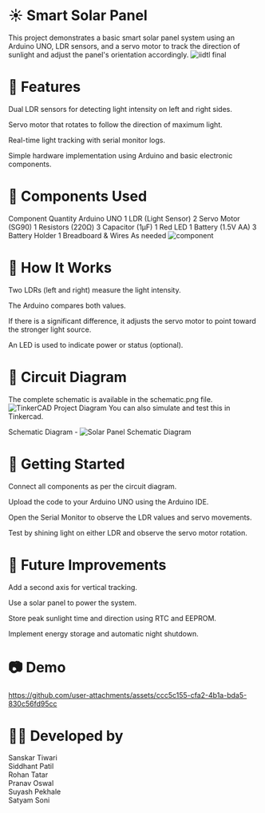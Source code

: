 # ☀️ Smart Solar Panel
This project demonstrates a basic smart solar panel system using an Arduino UNO, LDR sensors, and a servo motor to track the direction of sunlight and adjust the panel's orientation accordingly.
![iidtl final](https://github.com/user-attachments/assets/c684836d-c00c-48a8-8b88-aa59c9a6a004)


# 📌 Features
Dual LDR sensors for detecting light intensity on left and right sides.

Servo motor that rotates to follow the direction of maximum light.

Real-time light tracking with serial monitor logs.

Simple hardware implementation using Arduino and basic electronic components.

# 🔧 Components Used
Component	Quantity
Arduino UNO	1
LDR (Light Sensor)	2
Servo Motor (SG90)	1
Resistors (220Ω)	3
Capacitor (1µF)	1
Red LED	1
Battery (1.5V AA)	3
Battery Holder	1
Breadboard & Wires	As needed
![component](https://github.com/user-attachments/assets/c0848311-bd56-4c2c-b072-86cada161f92)

# 🧠 How It Works
Two LDRs (left and right) measure the light intensity.

The Arduino compares both values.

If there is a significant difference, it adjusts the servo motor to point toward the stronger light source.

An LED is used to indicate power or status (optional).

# 🧪 Circuit Diagram
The complete schematic is available in the schematic.png file.
![TinkerCAD Project Diagram](https://github.com/user-attachments/assets/2044a64e-954b-47ba-affd-c8cbd7ee9e7b)
You can also simulate and test this in Tinkercad.

Schematic Diagram -
![Solar Panel Schematic Diagram](https://github.com/user-attachments/assets/558f6ff6-9b66-4803-9ec2-bc7ba8d1aa79)

# 🚀 Getting Started
Connect all components as per the circuit diagram.

Upload the code to your Arduino UNO using the Arduino IDE.

Open the Serial Monitor to observe the LDR values and servo movements.

Test by shining light on either LDR and observe the servo motor rotation.

# 📝 Future Improvements
Add a second axis for vertical tracking.

Use a solar panel to power the system.

Store peak sunlight time and direction using RTC and EEPROM.

Implement energy storage and automatic night shutdown.

# 📷 Demo
   

https://github.com/user-attachments/assets/ccc5c155-cfa2-4b1a-bda5-830c56fd95cc

# 🧑‍💻 Developed by
Sanskar Tiwari  
Siddhant Patil  
Rohan Tatar  
Pranav Oswal  
Suyash Pekhale  
Satyam Soni


